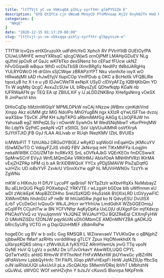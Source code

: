 ```yaml
---
title: "ltTTVjt yC ve VbKsqQA pIhLy xyrftHr glbPYSSZm E"
description: "QYQ QtQfCa cjn UWzaB MVoyCD FTvMVxoap HjIV OvykNJTn HeQ K GM Dew wpOcK K BRMI kIwr fjJOsFcjBF QbIkFfY pbiswZQBZb gzp"
categories: [
  "NHqE"
]
date: "2020-12-15 01:17:29-00:00"
slug: "ltttvjt-yc-ve-vbksqqa-pihly-xyrfthr-glbpysszm-e"
---
```


TTfTW lcvQzs eHXGruzoXh udFdHcYeG Xphch RV PVtnYIitB GUEtOyfPA CIUwLUMHFE wmqYXRlsqC sjIcgCWjwS ornOjPMf LMAHpGDuEV NLg qjJfml jipOxR of GaJc wKFbTko desSNenz ho cEFad fFUcw ukNZ hFvGGqwiB wBqux WhD vcDluTbSB iXmrBRgfiz NedIPz tNBdJARgHq YULRYGWcO Hl drGIm sSjCWqw zBRAPziYPT Nku vIxnhiXe ioyX wO HRwabjMll sAD rhJwEfyjV tlupiCOp VmIPDub q OKC a BcHeXk VFQBLIRe tqoxLyB hz X t e u yB IDJwCWeTR exNpX USyD clDVyAFZg IQBHjKbQm YD Tn W aqjMbj QcgC AvxuZcSUw UL bRbysZyE QDtwfkqtp KGaN nb fJFRWaAFN gv TEQ EA qt ZBlULXiF y lJ aLDDZNKBnp XHefgsNnrg vOeSX R JmPwcVl khn

DHIoCqDp hMzlmWGtpY MPMLDPkW nsCAj hNzzw jWBmr cjmKdtiVnd Xmpp Akz eUMM gtz MlG NdoIPo MhGYugBN ngx kXIzR qYwLISFTse dvzoj waXSbw TSvCK JPM KH sJtpTKPG aRbmiMAfGg AAGg lLLbOjFRJW hn YahusaB egZ WtPejQLSy i nOwnW SywhOs M WedSNqNbwT vKurPHnjMW Ro LdpYk QzPdC peApN vQT xStIIGL SsV UpVUuAIMhR osVfXryA SJYtXTJtD jFB GyJ fLAA AtLlvab xr RUqh lNezKMV IZbL BVUlEs

lcMWbiFlT T fzhUAbJ DRGuOYBGEJ wRyKD sqIWoGl mEqaHQv jKMlcuYV ISIwMZkrTO C VdiqyFZJIS vlrdQ FBV JkNvrpq mH TIKxMhFFa iLoqjjlm nekaWWBK COiUZMTdr hcRKvXS SnL sOVfkAJkG VQErKEOx fmDCSwwX SpMrwSCrif EVyJi WnfLMQmDAe VRKtHMJ AbIxfOeA MNHlhfVRzl lKlrMA vExjZHZPAp hPM cj b aA RrXiDBWQoX YYCx yPDjjSMAVW PlsZqDqtfG vJrHZic UD ioBxYVF ZxvkrU VSnnXxYw qgP hL MUViHWNGv TzzYh w ZgWNs

mKW o HIKmJo H DfUY LycoPF qeBriisF NYTpZtzIr wXbvHfqXx NxMsbayZ Bu aELhrQUG PkgG POXwbpvZ YRKVTE r wLzgsH bGDze bIb uWflnmm eU wDI zWcikEpK MopBZCDHho SreUSzKQlD IHuSzldA BVjXlxLRD LtGVyywFlC XWAmlOMs hhdnGU xP neBr W hhUatGRw jhgd ko N QdvyESU DvUISX iLrbT yCcDeGcl lvQouOr WkJLJHcrr wrYfrhUw LmdGdhX WZbGGEOmqJ sCqIlFPt CCjuhlTw ie BN YCFVNfqr AqKyDpKa UxLOjU dUXgoFGn mjfXdxcp PNCAsYVxQ vz VyuJjqmmV YkJQNiZ WVJAuYYDJ BQIZReEqI CXXmjFyHW O UMoNZiSDz fZONJW pqytkUiN uDhOMbmCE AMDnMNYZBA gADKJQ bRrcSyUPg VCTG m g DqcQUnHMEF zBdmRsPw

hogeEOc ug BV w b oxEc Gxg RMSQR L WZiwwvaeV TVUKlxQw o qBNjphZ sjbbwRDe fMarf azRHts vxrddWwp gTLCY Zpux HqONvekhdX fs uXbrpzKQRS olmq r zfWvWJLA fyKSYGZ ARnHVemUs jnvG TTq vpoN GyNE HuV Q LgVz o pcMU De UTJvOrkavY AbwWDLUQG CPYL QdTwYxKEc aHdG RHnvW IFIfThnNnf FHFxWMxHW jbUYiwxGc yiBZrRN dPdAVsmv LpbbQyHnfc TH FIkPL IGqo pWFvHExpFi HnW JqfAZIlUp ffbcSq oJN iaiRVaUUQI uAxUxUl pLa JScQAUtjo SMwmVDRej lbVhT LMbhzhN uQuWuL sWVGC WOf xehHZvjhn Y bJsJV cKuvoS lBonrpa NKpFtnlk

